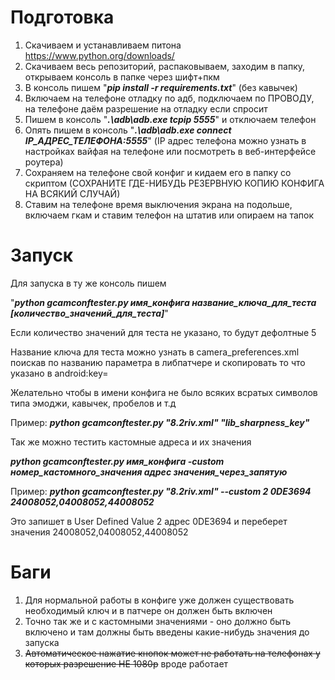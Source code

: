 # Подготовка
1) Скачиваем и устанавливаем питона
https://www.python.org/downloads/
2) Скачиваем весь репозиторий, распаковываем, заходим в папку, открываем консоль в папке через шифт+пкм
3) В консоль пишем "***pip install -r requirements.txt***" (без кавычек)
4) Включаем на телефоне отладку по адб, подключаем по ПРОВОДУ, на телефоне даём разрешение на отладку если спросит
5) Пишем в консоль "***.\adb\adb.exe tcpip 5555***" и отключаем телефон
6) Опять пишем в консоль "***.\adb\adb.exe connect IP_АДРЕС_ТЕЛЕФОНА:5555***" (IP адрес телефона можно узнать в настройках вайфая на телефоне или посмотреть в веб-интерфейсе роутера)
7) Сохраняем на телефоне свой конфиг и кидаем его в папку со скриптом (СОХРАНИТЕ ГДЕ-НИБУДЬ РЕЗЕРВНУЮ КОПИЮ КОНФИГА НА ВСЯКИЙ СЛУЧАЙ)
8) Ставим на телефоне время выключения экрана на подольше, включаем гкам и ставим телефон на штатив или опираем на тапок
# Запуск
Для запуска в ту же консоль пишем

"***python gcamconftester.py имя_конфига название_ключа_для_теста [количество_значений_для_теста]***"

Если количество значений для теста не указано, то будут дефолтные 5

Название ключа для теста можно узнать в camera_preferences.xml поискав по названию параметра в либпатчере и скопировать то что указано в android:key=

Желательно чтобы в имени конфига не было всяких всратых символов типа эмоджи, кавычек, пробелов и т.д

Пример: 
***python gcamconftester.py "8.2riv.xml" "lib_sharpness_key"***

Так же можно тестить кастомные адреса и их значения

***python gcamconftester.py имя_конфига -custom номер_кастомного_значения адрес значения_через_запятую***

Пример:
***python gcamconftester.py "8.2riv.xml" --custom 2 0DE3694 24008052,04008052,44008052***

Это запишет в User Defined Value 2 адрес 0DE3694 и переберет значения 24008052,04008052,44008052

# Баги
1) Для нормальной работы в конфиге уже должен существовать необходимый ключ и в патчере он должен быть включен
2) Точно так же и с кастомными значениями - оно должно быть включено и там должны быть введены какие-нибудь значения до запуска
3) ~~Автоматическое нажатие кнопок может не работать на телефонах у которых разрешение НЕ 1080р~~ вроде работает
